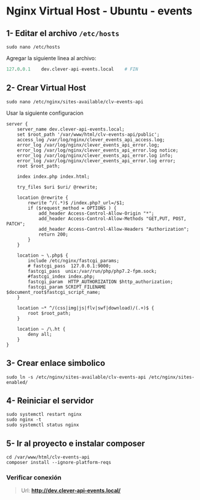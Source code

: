 # Nginx Virtual Host - Ubuntu - events

## 1- Editar el archivo `/etc/hosts`

```console
sudo nano /etc/hosts
```

Agregar la siguiente linea al archivo:

```nix
127.0.0.1    dev.clever-api-events.local    # FIN
```

## 2- Crear Virtual Host

```console
sudo nano /etc/nginx/sites-available/clv-events-api
```

Usar la siguiente configuracion

```Nginx
server {
    server_name dev.clever-api-events.local;
    set $root_path '/var/www/html/clv-events-api/public';
    access_log /var/log/nginx/clever_events_api_access.log;
    error_log /var/log/nginx/clever_events_api_error.log;
    error_log /var/log/nginx/clever_events_api_error.log notice;
    error_log /var/log/nginx/clever_events_api_error.log info;
    error_log /var/log/nginx/clever_events_api_error.log error;
    root $root_path;

    index index.php index.html;

    try_files $uri $uri/ @rewrite;

    location @rewrite {
        rewrite ^/(.*)$ /index.php?_url=/$1;
        if ($request_method = OPTIONS ) {
            add_header Access-Control-Allow-Origin "*";
            add_header Access-Control-Allow-Methods "GET,PUT, POST, PATCH";
            add_header Access-Control-Allow-Headers "Authorization";
            return 200;
        }
    }

    location ~ \.php$ {
        include /etc/nginx/fastcgi_params;
        # fastcgi_pass  127.0.0.1:9000;
        fastcgi_pass  unix:/var/run/php/php7.2-fpm.sock;
        #fastcgi_index index.php;
        fastcgi_param  HTTP_AUTHORIZATION $http_authorization;
        fastcgi_param SCRIPT_FILENAME $document_root$fastcgi_script_name;
    }

    location ~* ^/(css|img|js|flv|swf|download)/(.+)$ {
        root $root_path;
    }

    location ~ /\.ht {
        deny all;
    }
}
```

## 3- Crear enlace simbolico

```console
sudo ln -s /etc/nginx/sites-available/clv-events-api /etc/nginx/sites-enabled/
```

## 4- Reiniciar el servidor

```console
sudo systemctl restart nginx
sudo nginx -t
sudo systemctl status nginx
```

## 5- Ir al proyecto e instalar composer

```console
cd /var/www/html/clv-events-api
composer install --ignore-platform-reqs
```

### Verificar conexión

> Url: **<http://dev.clever-api-events.local/>**
